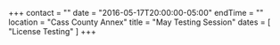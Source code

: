 +++
contact = ""
date = "2016-05-17T20:00:00-05:00"
endTime = ""
location = "Cass County Annex"
title = "May Testing Session"
dates = [ "License Testing" ]
+++

